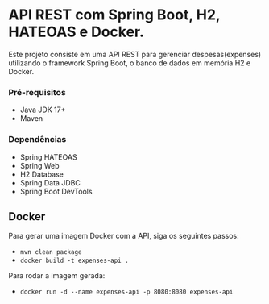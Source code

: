 # API REST com Spring Boot, H2, HATEOAS e Docker.

Este projeto consiste em uma API REST para gerenciar despesas(expenses) utilizando o framework Spring Boot, o banco de dados em memória H2 e Docker.

### Pré-requisitos
- Java JDK 17+
- Maven

### Dependências
- Spring HATEOAS
- Spring Web
- H2 Database 
- Spring Data JDBC
- Spring Boot DevTools

## Docker
Para gerar uma imagem Docker com a API, siga os seguintes passos:
- `mvn clean package`
- `docker build -t expenses-api .`

Para rodar a imagem gerada:
- `docker run -d --name expenses-api -p 8080:8080 expenses-api
  `
